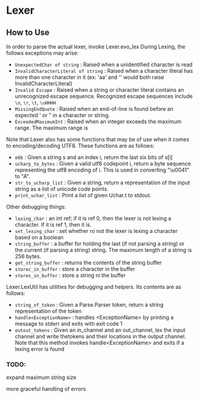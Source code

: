 # Lexer

## How to Use
In order to parse the actual lexer, invoke Lexer.evo_lex
During Lexing, the follows exceptions may arise:
 - `UnexpectedChar of string` : Raised when a unidentified character is read
 - `InvalidCharacterLiteral of string` : Raised when a character literal has more than one character in it (ex: 'aa' and '' would both raise InvalidCharacterLiteral)
 - `Invalid Escape` : Raised when a string or character literal contains an unrecognized escape sequence. Recognized escape sequences include `\n`, `\r`, `\t`, `\uHHHH`
 - `MissingEndQuote` : Raised when an end-of-line is found before an expected ' or " in a character or string. 
 - `ExceededMaximumInt` : Raised when an integer exceeds the maximum range. The maximum range is 



Note that Lexer also has some functions that may be of use when it comes to encoding/decoding UTF8. These functions are as follows:
 - `e6b` : Given a string s and an index i, return the last six bits of s[i]
 - `ucharp_to_bytes` : Given a valid utf8 codepoint i, return a byte sequence representing the utf8 encoding of i. This is used in converting "\u0041" to "A". 
 - `str_to_ucharp_list` : Given a string, return a representation of the input string as a list of unicode code points. 
 - `print_uchar_list` : Print a list of given Uchar.t to stdout. 

Other debugging things:
 - `lexing_char` : an int ref; if it is ref 0, then the lexer is not lexing a character. If it is ref 1, then it is.
 - `set_lexing_char` : set whether ro not the lexer is lexing a character based on a boolean
 - `string_buffer` : a buffer for holding the last (if not parsing a string) or the current (if parsing a string) string. The maximum length of a string is 256 bytes.
 - `get_string_buffer` : returns the contents of the string buffer
 - `storec_in_buffer` : store a character in the buffer
 - `stores_in_buffer` : store a string ni the buffer

Lexer.LexUtil has utilities for debugging and helpers. Its contents are as follows:
 - `string_of_token` : Given a Parse.Parser token, return a string representation of the token
 - `handle<ExceptionName>` : handles \<ExceptionName> by printing a message to stderr and exits with exit code 1
 - `outout_tokens` : Given an in_channel and an out_channel, lex the input channel and write thetokens and their locations in the output channel. Note that this method invokes handle\<ExceptionName> and exits if a lexing error is found

### TODO: 

expand maximum string size

more graceful handling of errors